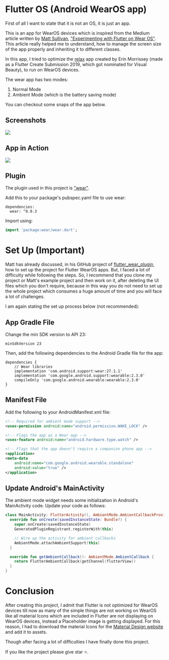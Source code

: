 # Flutter OS (Android WearOS app)

First of all I want to state that it is not an OS, it is just an app.

This is an app for WearOS devices which is inspired from the Medium article written by [Matt Sullivan](https://medium.com/@mjohnsullivan), ["Experimenting with Flutter on Wear OS"](https://medium.com/@mjohnsullivan/experimenting-with-flutter-on-wear-os-f789d843f2ef). This article really helped me to understand, how to manage the screen size of the app properly and inheriting it to different classes.

In this app, I tried to optimize the [relax](https://github.com/erinmorrissey/relax) app created by Erin Morrissey (made as a Flutter Create Submission 2019, which got nominated for Visual Beauty), to run on WearOS devices.

The wear app has two modes:
1) Normal Mode
2) Ambient Mode (which is the battery saving mode)

You can checkout some snaps of the app below.

## Screenshots

<p align="left">
  <img src="https://github.com/sbis04/flutter_os_wear/blob/master/screenshots/flt_1.png">
</p>

## App in Action

<p align="left">
  <img src="https://github.com/sbis04/flutter_os_wear/blob/master/screenshots/final_watch.gif">
</p>

## Plugin

The plugin used in this project is ["wear"](https://pub.dev/packages/wear).

Add this to your package's pubspec.yaml file to use wear:
```
dependencies:
  wear: ^0.0.3
```
Import using:
```dart
import 'package:wear/wear.dart';
```

# Set Up (Important)

Matt has already discussed, in his GitHub project of [flutter_wear_plugin](https://github.com/mjohnsullivan/flutter_wear_plugin), how to set up the project for Flutter WearOS apps. But, I faced a lot of difficulty while following the steps. So, I recommend that you clone my project or Matt's example project and then work on it, after deleting the UI files which you don't require, because in this way you do not need to set up the whole project which consumes a huge amount of time and you will face a lot of challenges.

I am again stating the set up process below (not recommended):

## App Gradle File

Change the min SDK version to API 23:

```
minSdkVersion 23
```

Then, add the following dependencies to the Android Gradle file for the app:

```
dependencies {
    // Wear libraries
    implementation 'com.android.support:wear:27.1.1'
    implementation 'com.google.android.support:wearable:2.3.0'
    compileOnly 'com.google.android.wearable:wearable:2.3.0'
}
```

## Manifest File

Add the following to your AndroidManifest.xml file:

```xml
<!-- Required for ambient mode support -->
<uses-permission android:name="android.permission.WAKE_LOCK" />

<!-- Flags the app as a Wear app -->
<uses-feature android:name="android.hardware.type.watch" />

<!-- Flags that the app doesn't require a companion phone app -->
<application>
<meta-data
    android:name="com.google.android.wearable.standalone"
    android:value="true" />
</application>
```

## Update Android's MainActivity

The ambient mode widget needs some initialization in Android's MainActivity code. Update your code as follows:

```kotlin
class MainActivity: FlutterActivity(), AmbientMode.AmbientCallbackProvider {
  override fun onCreate(savedInstanceState: Bundle?) {
    super.onCreate(savedInstanceState)
    GeneratedPluginRegistrant.registerWith(this)

    // Wire up the activity for ambient callbacks
    AmbientMode.attachAmbientSupport(this)
  }

  override fun getAmbientCallback(): AmbientMode.AmbientCallback {
    return FlutterAmbientCallback(getChannel(flutterView))
  }
}
```

# Conclusion

After creating this project, I admit that Flutter is not optimized for WearOS devices till now as many of the simple things are not working on WearOS like all material Icons which are included in Flutter are not displaying on WearOS devices, instead a Placeholder image is getting displayed. For this reason, I had to download the material Icons for the [Material Design website](https://material.io/tools/icons) and add it to assets.

Though after facing a lot of difficulties I have finally done this project.

If you like the project please give star ⭐️. 
